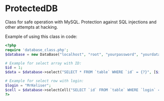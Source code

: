 # ProtectedDB

Class for safe operation with MySQL. Protection against SQL injections and other attempts at hacking.

Example of using this class in code:
```php
<?php
require 'database_class.php';
$database = new DataBase("localhost", "root", "yourpassword", "yourdatabase");

# Example for select array with ID:
$id = 1;
$data = $database->select("SELECT * FROM `table` WHERE `id` = {?}", [$id]);

# Example for select row with login:
$login = "MrKeliser";
$cell = $database->selectCell("SELECT `id` FROM `table` WHERE `login` = {?}", [$login]);
?>
```
